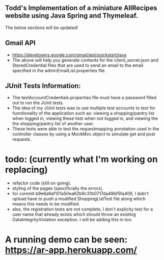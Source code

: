 ## Todd's Implementation of a miniature AllRecipes website using Java Spring and Thymeleaf.
The below sections will be updated!


## Gmail API 

- https://developers.google.com/gmail/api/quickstart/java
- The above will help you generate contents for the client_secret.json and StoredCredential files that are used to send an email to the email specified in the adminEmailList.properties file.

## JUnit Tests Information:

- The testAccountCredentials.properties file must have a password filled out to run the JUnit tests.
- The idea of my JUnit tests was to use multiple test accounts to test for functionality of the application such as: viewing a shopping/pantry list when logged in, viewing these lists when not logged in, and viewing the the shopping/pantry list of another user.
- These tests were able to test the requestmapping annotation used in the controller classes by using a MockMvc object to simulate get and post requests.

# todo: (currently what I'm working on replacing)

- refactor code (still on going).
- styling of the pages (specificially the errors).
- for commit b9e6a6af101a50ea62b9c31b0717da49bf5fa409, I didn't upload have to push a modified ShoppingListTest file along which means this needs to be modified.
- also, the registration tests are not complete, I don't explicity test for a user name that already exists which should throw an existing DataIntegrityViolation exception. I will be adding this in too.



# A running demo can be seen: https://ar-app.herokuapp.com/